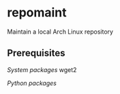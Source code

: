 # repomaint
Maintain a local Arch Linux repository

## Prerequisites
*System packages*
wget2

*Python packages*
